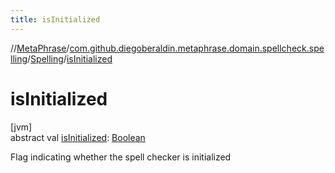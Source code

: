 ```yaml
---
title: isInitialized
---
```

//[MetaPhrase](../../../index.html)/[com.github.diegoberaldin.metaphrase.domain.spellcheck.spelling](../index.html)/[Spelling](index.html)/[isInitialized](is-initialized.html)



# isInitialized



[jvm]\
abstract val [isInitialized](is-initialized.html): [Boolean](https://kotlinlang.org/api/latest/jvm/stdlib/kotlin/-boolean/index.html)



Flag indicating whether the spell checker is initialized




